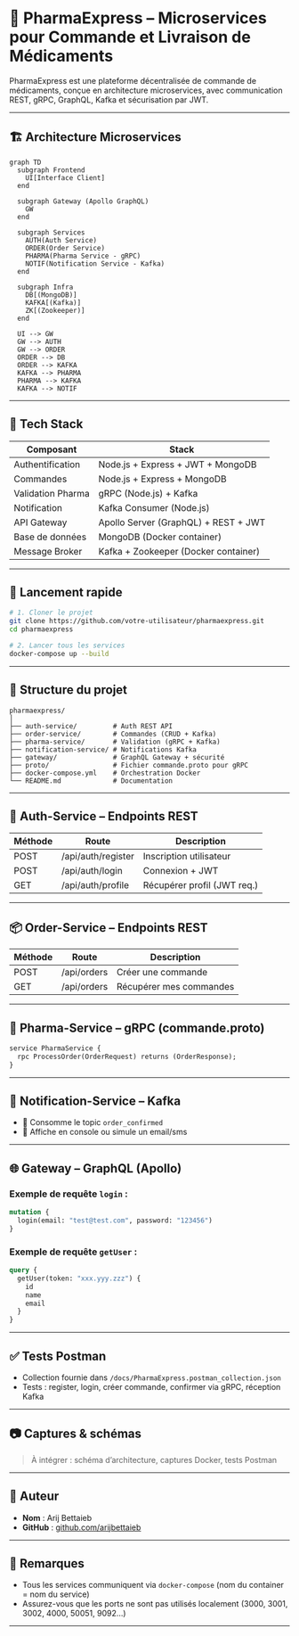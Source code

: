 # 💊 PharmaExpress – Microservices pour Commande et Livraison de Médicaments

PharmaExpress est une plateforme décentralisée de commande de médicaments, conçue en architecture microservices, avec communication REST, gRPC, GraphQL, Kafka et sécurisation par JWT.

---

## 🏗️ Architecture Microservices

```mermaid
graph TD
  subgraph Frontend
    UI[Interface Client]
  end

  subgraph Gateway (Apollo GraphQL)
    GW
  end

  subgraph Services
    AUTH(Auth Service)
    ORDER(Order Service)
    PHARMA(Pharma Service - gRPC)
    NOTIF(Notification Service - Kafka)
  end

  subgraph Infra
    DB[(MongoDB)]
    KAFKA[(Kafka)]
    ZK[(Zookeeper)]
  end

  UI --> GW
  GW --> AUTH
  GW --> ORDER
  ORDER --> DB
  ORDER --> KAFKA
  KAFKA --> PHARMA
  PHARMA --> KAFKA
  KAFKA --> NOTIF
```

---

## 🧪 Tech Stack

| Composant             | Stack                                      |
|-----------------------|--------------------------------------------|
| Authentification      | Node.js + Express + JWT + MongoDB          |
| Commandes             | Node.js + Express + MongoDB                |
| Validation Pharma     | gRPC (Node.js) + Kafka                     |
| Notification          | Kafka Consumer (Node.js)                   |
| API Gateway           | Apollo Server (GraphQL) + REST + JWT       |
| Base de données       | MongoDB (Docker container)                 |
| Message Broker        | Kafka + Zookeeper (Docker container)       |

---

## 🚀 Lancement rapide

```bash
# 1. Cloner le projet
git clone https://github.com/votre-utilisateur/pharmaexpress.git
cd pharmaexpress

# 2. Lancer tous les services
docker-compose up --build
```

---

## 📂 Structure du projet

```
pharmaexpress/
│
├── auth-service/         # Auth REST API
├── order-service/        # Commandes (CRUD + Kafka)
├── pharma-service/       # Validation (gRPC + Kafka)
├── notification-service/ # Notifications Kafka
├── gateway/              # GraphQL Gateway + sécurité
├── proto/                # Fichier commande.proto pour gRPC
├── docker-compose.yml    # Orchestration Docker
└── README.md             # Documentation
```

---

## 🔐 Auth-Service – Endpoints REST

| Méthode | Route           | Description                   |
|---------|------------------|-------------------------------|
| POST    | /api/auth/register | Inscription utilisateur      |
| POST    | /api/auth/login    | Connexion + JWT              |
| GET     | /api/auth/profile  | Récupérer profil (JWT req.) |

---

## 📦 Order-Service – Endpoints REST

| Méthode | Route       | Description               |
|---------|-------------|---------------------------|
| POST    | /api/orders | Créer une commande        |
| GET     | /api/orders | Récupérer mes commandes   |

---

## 💊 Pharma-Service – gRPC (commande.proto)

```proto
service PharmaService {
  rpc ProcessOrder(OrderRequest) returns (OrderResponse);
}
```

---

## 📢 Notification-Service – Kafka

- 🔄 Consomme le topic `order_confirmed`
- 📨 Affiche en console ou simule un email/sms

---

## 🌐 Gateway – GraphQL (Apollo)

### Exemple de requête `login` :
```graphql
mutation {
  login(email: "test@test.com", password: "123456")
}
```

### Exemple de requête `getUser` :
```graphql
query {
  getUser(token: "xxx.yyy.zzz") {
    id
    name
    email
  }
}
```

---

## ✅ Tests Postman

- Collection fournie dans `/docs/PharmaExpress.postman_collection.json`
- Tests : register, login, créer commande, confirmer via gRPC, réception Kafka

---

## 📷 Captures & schémas

> À intégrer : schéma d’architecture, captures Docker, tests Postman

---

## 👤 Auteur

- **Nom** : Arij Bettaieb
- **GitHub** : [github.com/arijbettaieb](https://github.com/arijbettaieb)

---

## 📌 Remarques

- Tous les services communiquent via `docker-compose` (nom du container = nom du service)
- Assurez-vous que les ports ne sont pas utilisés localement (3000, 3001, 3002, 4000, 50051, 9092…)

---

